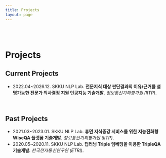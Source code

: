 ```yaml
---
title: Projects
layout: page
---
```

<br><br>

# Projects

<h2>Current Projects</h2>
<ul class="current-project-list">
  <li>2022.04~2026.12. SKKU NLP Lab. <strong>전문지식 대상 판단결과의 이유/근거를 설명가능한 전문가 의사결정 지원 인공지능 기술개발</strong>. <em>정보통신기획평가원 (IITP)</em>.</li>
</ul>

<br>
<h2>Past Projects</h2>
<ul class="past-project-list">
  <li>2021.03~2023.01. SKKU NLP Lab. <strong>휴먼 지식증강 서비스를 위한 지능진화형 WiseQA 플랫폼 기술개발</strong>. <em>정보통신기획평가원 (IITP)</em>.</li>
  <li>2020.05~2020.11. SKKU NLP Lab. <strong>딥러닝 Triple 임베딩을 이용한 TripleQA 기술개발</strong>. <em>한국전자통신연구원 (ETRI)</em>.</li>
</ul>

